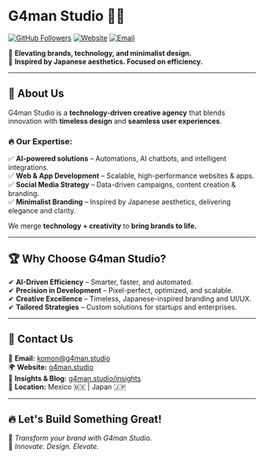 # G4man Studio 🎨💡  
[![GitHub Followers](https://img.shields.io/github/followers/Gaman-Studio?style=social)](https://github.com/Gaman-Studio)
[![Website](https://img.shields.io/badge/Website-G4man%20Studio-brightgreen)](https://g4man.studio)
[![Email](https://img.shields.io/badge/Email-komon%40g4man.studio-blue)](mailto:komon@g4man.studio)

🚀 **Elevating brands, technology, and minimalist design.**  
🔹 **Inspired by Japanese aesthetics. Focused on efficiency.**

---

## 🌟 About Us  
G4man Studio is a **technology-driven creative agency** that blends innovation with **timeless design** and **seamless user experiences**.

### 🔥 Our Expertise:  
✅ **AI-powered solutions** – Automations, AI chatbots, and intelligent integrations.  
✅ **Web & App Development** – Scalable, high-performance websites & apps.  
✅ **Social Media Strategy** – Data-driven campaigns, content creation & branding.  
✅ **Minimalist Branding** – Inspired by Japanese aesthetics, delivering elegance and clarity.  

We merge **technology + creativity** to **bring brands to life.**  

---

## 🏆 Why Choose G4man Studio?  
✔ **AI-Driven Efficiency** – Smarter, faster, and automated.  
✔ **Precision in Development** – Pixel-perfect, optimized, and scalable.  
✔ **Creative Excellence** – Timeless, Japanese-inspired branding and UI/UX.  
✔ **Tailored Strategies** – Custom solutions for startups and enterprises.  

---

## 📩 Contact Us  

📧 **Email:** [komon@g4man.studio](mailto:komon@g4man.studio)  
🌍 **Website:** [g4man.studio](https://g4man.studio)  
📝 **Insights & Blog:** [g4man.studio/insights](https://g4man.studio/insights)  
📍 **Location:** Mexico 🇲🇽 | Japan 🇯🇵 []()  

---

## 🔥 Let's Build Something Great!
🚀 _Transform your brand with G4man Studio._  
🎯 _Innovate. Design. Elevate._  
